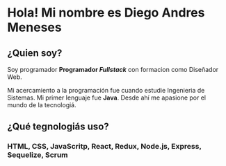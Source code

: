 # Hola! Mi nombre es Diego Andres Meneses

## ¿Quien soy?
Soy programador **Programador _Fullstack_** con formacion como Diseñador Web.

Mi acercamiento a la programación fue cuando estudie Ingenieria de Sistemas. Mi primer lenguaje fue **Java**. 
Desde ahí me apasione por el mundo de la tecnologiá.

## ¿Qué tegnologiás uso?
### HTML, CSS, JavaScritp, React, Redux, Node.js, Express, Sequelize, Scrum
